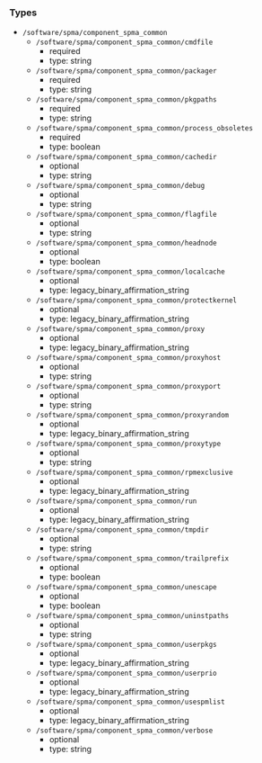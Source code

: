 ### Types

- `/software/spma/component_spma_common`
    - `/software/spma/component_spma_common/cmdfile`
        - required
        - type: string
    - `/software/spma/component_spma_common/packager`
        - required
        - type: string
    - `/software/spma/component_spma_common/pkgpaths`
        - required
        - type: string
    - `/software/spma/component_spma_common/process_obsoletes`
        - required
        - type: boolean
    - `/software/spma/component_spma_common/cachedir`
        - optional
        - type: string
    - `/software/spma/component_spma_common/debug`
        - optional
        - type: string
    - `/software/spma/component_spma_common/flagfile`
        - optional
        - type: string
    - `/software/spma/component_spma_common/headnode`
        - optional
        - type: boolean
    - `/software/spma/component_spma_common/localcache`
        - optional
        - type: legacy_binary_affirmation_string
    - `/software/spma/component_spma_common/protectkernel`
        - optional
        - type: legacy_binary_affirmation_string
    - `/software/spma/component_spma_common/proxy`
        - optional
        - type: legacy_binary_affirmation_string
    - `/software/spma/component_spma_common/proxyhost`
        - optional
        - type: string
    - `/software/spma/component_spma_common/proxyport`
        - optional
        - type: string
    - `/software/spma/component_spma_common/proxyrandom`
        - optional
        - type: legacy_binary_affirmation_string
    - `/software/spma/component_spma_common/proxytype`
        - optional
        - type: string
    - `/software/spma/component_spma_common/rpmexclusive`
        - optional
        - type: legacy_binary_affirmation_string
    - `/software/spma/component_spma_common/run`
        - optional
        - type: legacy_binary_affirmation_string
    - `/software/spma/component_spma_common/tmpdir`
        - optional
        - type: string
    - `/software/spma/component_spma_common/trailprefix`
        - optional
        - type: boolean
    - `/software/spma/component_spma_common/unescape`
        - optional
        - type: boolean
    - `/software/spma/component_spma_common/uninstpaths`
        - optional
        - type: string
    - `/software/spma/component_spma_common/userpkgs`
        - optional
        - type: legacy_binary_affirmation_string
    - `/software/spma/component_spma_common/userprio`
        - optional
        - type: legacy_binary_affirmation_string
    - `/software/spma/component_spma_common/usespmlist`
        - optional
        - type: legacy_binary_affirmation_string
    - `/software/spma/component_spma_common/verbose`
        - optional
        - type: string

